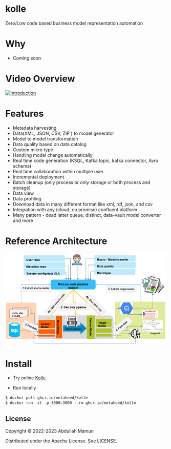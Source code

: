 # kolle
Zero/Low code based business model representation automation

# Why
- Coming soon

# Video Overview
[![Introduction](https://img.youtube.com/vi/YKqOaEwPA6Q/0.jpg)](https://youtu.be/YKqOaEwPA6Q "About Kolle")


# Features
- Metadata harvesting
- Data(XML, JSON, CSV, ZIP ) to model generator
- Model to model transformation
- Data quality based on data catalog
- Custom micro type
- Handling model change automatically
- Real time code generation (KSQL, Kafka topic, kafka connector, Avro schema)
- Real time collaboration within multiple user
- Incremental deployment
- Batch cleanup (only process or only storage or both process and storage)
- Data view
- Data profiling
- Download data in many different format like xml, rdf, json, and csv
- Integration with any (cloud, on promise) confluent platform
- Many pattern - dead latter queue, distinct, data-vault model converter and more


# Reference Architecture
![Alt text](doc/kolle_blueprint.png?raw=true "Title")


# Install
- Try online
  [Kolle](https://kolle.metaheed.com).

- Run locally

``` shell
$ docker pull ghcr.io/metaheed/kolle
$ docker run -it -p 3000:3000 --rm ghcr.io/metaheed/kolle
```


## License

Copyright © 2022-2023 Abdullah Mamun

Distributed under the Apache License. See LICENSE.
